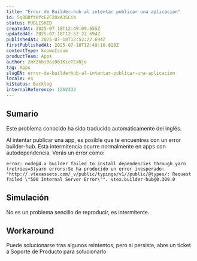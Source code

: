 ```yaml
---
title: "Error de Builder-hub al intentar publicar una aplicación"
id: 5qBBBft0fcEZF2OxA3SCib
status: PUBLISHED
createdAt: 2025-07-18T12:49:09.655Z
updatedAt: 2025-07-18T12:52:22.694Z
publishedAt: 2025-07-18T12:52:22.694Z
firstPublishedAt: 2025-07-18T12:49:10.828Z
contentType: knownIssue
productTeam: Apps
author: 2mXZkbi0oi061KicTExNjo
tag: Apps
slugEN: error-de-builderhub-al-intentar-publicar-una-aplicacion
locale: es
kiStatus: Backlog
internalReference: 1262332
---
```


## Sumario

<div class="alert alert-info">
  <p>Este problema conocido ha sido traducido automáticamente del inglés.</p>
</div>


Al intentar publicar una app, es posible que te encuentres con un error builder-hub. Esta intermitencia ocurre normalmente en apps con autodependencia. Verás un error como:


    error: node@4.x builder failed to install dependencies through yarn (retries=3)yarn errors:Se ha producido un error inesperado: "http://.vtexassets.com/_v/public/typings/v1//public/@types/: Request failed \"500 Internal Server Error\"". vtex.builder-hub@0.309.0



##

## Simulación


No es un problema sencillo de reproducir, es intermitente.



## Workaround


Puede solucionarse tras algunos reintentos, pero si persiste, abre un ticket a Soporte de Producto para solucionarlo





